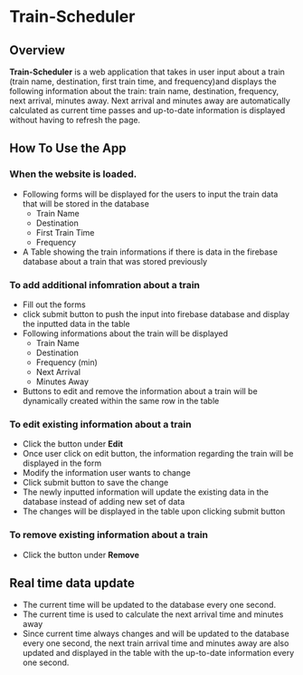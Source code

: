 # Train-Scheduler

## Overview

**Train-Scheduler** is a web application that takes in user input about a train (train name, destination, first train time, and frequency)and displays the following information about the train: train name, destination, frequency, next arrival, minutes away. Next arrival and minutes away are automatically calculated as current time passes and up-to-date information is displayed without having to refresh the page.


## How To Use the App

### When the website is loaded.
  * Following forms will be displayed for the users to input the train data that will be stored in the database
    * Train Name
    * Destination
    * First Train Time
    * Frequency
  * A Table showing the train informations if there is data in the firebase database about a train that was stored previously

### To add additional infomration about a train
  * Fill out the forms
  * click submit button to push the input into firebase database and display the inputted data in the table
  * Following informations about the train will be displayed
    * Train Name
    * Destination
    * Frequency (min)
    * Next Arrival
    * Minutes Away
  * Buttons to edit and remove the information about a train will be dynamically created within the same row in the table

### To edit existing information about a train
  * Click the button under **Edit** 
  * Once user click on edit button, the information regarding the train will be displayed in the form
  * Modify the information user wants to change
  * Click submit button to save the change
  * The newly inputted information will update the existing data in the database instead of adding new set of data
  * The changes will be displayed in the table upon clicking submit button

### To remove existing information about a train
  * Click the button under **Remove**
  

## Real time data update
  * The current time will be updated to the database every one second.
  * The current time is used to calculate the next arrival time and minutes away
  * Since current time always changes and will be updated to the database every one second, the next train arrival time and minutes away are also updated and displayed in the table with the up-to-date information every one second.